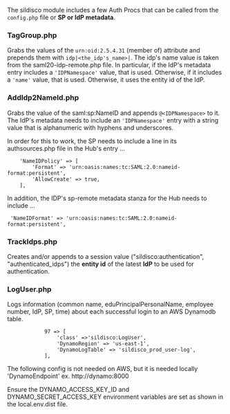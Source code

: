 The sildisco module includes a few Auth Procs that can be called from the `config.php` file or **SP or IdP metadata**.

### TagGroup.php

Grabs the values of the `urn:oid:2.5.4.31` (member of) attribute and prepends them with `idp|<the_idp's_name>|`.
The idp's name value is taken from the saml20-idp-remote.php file.  In particular, if the IdP's metadata entry includes a `'IDPNamespace'` value, that is used. Otherwise, if it includes a `'name'` value, that is used. Otherwise, it uses the entity id of the IdP.

### AddIdp2NameId.php

Grabs the value of the saml:sp:NameID and appends `@<IDPNamespace>` to it.
The IdP's metadata needs to include an `'IDPNamespace'` entry with a string value that is alphanumeric with hyphens and underscores.

In order for this to work, the SP needs to include a line in its authsources.php file in the Hub's entry ...

```
    'NameIDPolicy' => [
        'Format' => 'urn:oasis:names:tc:SAML:2.0:nameid-format:persistent',
        'AllowCreate' => true,
    ],
```

In addition, the IDP's sp-remote metadata stanza for the Hub needs to include ...

` 'NameIDFormat' => 'urn:oasis:names:tc:SAML:2.0:nameid-format:persistent',`

### TrackIdps.php

Creates and/or appends to a session value ("sildisco:authentication", "authenticated_idps") the **entity id** of the latest **IdP** to be used for authentication.

### LogUser.php

Logs information (common name, eduPrincipalPersonalName, employee number, IdP, SP, time) about each successful login to an AWS Dynamodb table.
```
            97 => [
                'class' =>'sildisco:LogUser',
                'DynamoRegion' => 'us-east-1',
                'DynamoLogTable' => 'sildisco_prod_user-log',
            ],
```
The following config is not needed on AWS, but it is needed locally
'DynamoEndpoint' ex. http://dynamo:8000

Ensure the DYNAMO_ACCESS_KEY_ID and DYNAMO_SECRET_ACCESS_KEY environment variables are set as shown in the local.env.dist file.
